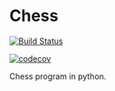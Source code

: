 # Chess

[![Build Status](https://travis-ci.com/shimanekb/chess.svg?branch=master)](https://travis-ci.com/shimanekb/chess)

[![codecov](https://codecov.io/gh/shimanekb/chess/branch/master/graph/badge.svg)](https://codecov.io/gh/shimanekb/chess)

Chess program in python.

